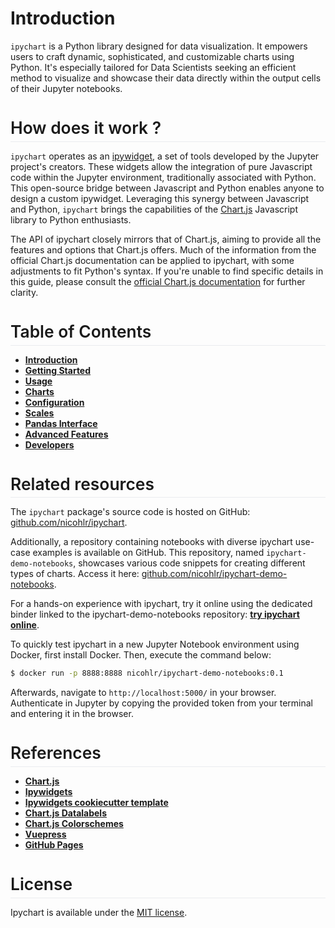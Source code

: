 # Introduction

`ipychart` is a Python library designed for data visualization. It empowers users to craft dynamic, sophisticated, and customizable charts using Python. It's especially tailored for Data Scientists seeking an efficient method to visualize and showcase their data directly within the output cells of their Jupyter notebooks.

<p style="font-size:1.65rem;font-weight:600;line-height:1.25!important;margin-bottom:0;padding-top:4.6rem;padding-bottom:.3rem;margin-top:-3.1rem;border-bottom:1px solid #eaecef;">How does it work ?</p>

`ipychart` operates as an [ipywidget](https://ipywidgets.readthedocs.io/en/stable/), a set of tools developed by the Jupyter project's creators. These widgets allow the integration of pure Javascript code within the Jupyter environment, traditionally associated with Python. This open-source bridge between Javascript and Python enables anyone to design a custom ipywidget. Leveraging this synergy between Javascript and Python, `ipychart` brings the capabilities of the [Chart.js](https://www.chartjs.org/) Javascript library to Python enthusiasts.

The API of ipychart closely mirrors that of Chart.js, aiming to provide all the features and options that Chart.js offers. Much of the information from the official Chart.js documentation can be applied to ipychart, with some adjustments to fit Python's syntax. If you're unable to find specific details in this guide, please consult the [official Chart.js documentation](https://www.chartjs.org/docs/latest/) for further clarity.

<p style="font-size:1.65rem;font-weight:600;line-height:1.25!important;margin-bottom:0;padding-top:4.6rem;padding-bottom:.3rem;margin-top:-3.1rem;border-bottom:1px solid #eaecef;">Table of Contents</p>

- [**Introduction**](/ipychart/user_guide/introduction)
- [**Getting Started**](/ipychart/user_guide/getting_started)
- [**Usage**](/ipychart/user_guide/usage)
- [**Charts**](/ipychart/user_guide/charts)
- [**Configuration**](/ipychart/user_guide/configuration)
- [**Scales**](/ipychart/user_guide/scales)
- [**Pandas Interface**](/ipychart/user_guide/pandas)
- [**Advanced Features**](/ipychart/user_guide/advanced)
- [**Developers**](/ipychart/developer_guide/development_installation)

<p style="font-size:1.65rem;font-weight:600;line-height:1.25!important;margin-bottom:0;padding-top:4.6rem;padding-bottom:.3rem;margin-top:-3.1rem;border-bottom:1px solid #eaecef;">Related resources</p>

The `ipychart` package's source code is hosted on GitHub: [github.com/nicohlr/ipychart](https://github.com/nicohlr/ipychart).

Additionally, a repository containing notebooks with diverse ipychart use-case examples is available on GitHub. This repository, named `ipychart-demo-notebooks`, showcases various code snippets for creating different types of charts. Access it here: [github.com/nicohlr/ipychart-demo-notebooks](https://github.com/nicohlr/ipychart-demo-notebooks).

For a hands-on experience with ipychart, try it online using the dedicated binder linked to the ipychart-demo-notebooks repository: [**try ipychart online**](https://mybinder.org/v2/gh/nicohlr/ipychart-demo-notebooks/master).

To quickly test ipychart in a new Jupyter Notebook environment using Docker, first install Docker. Then, execute the command below:

```sh
$ docker run -p 8888:8888 nicohlr/ipychart-demo-notebooks:0.1
```

Afterwards, navigate to `http://localhost:5000/` in your browser. Authenticate in Jupyter by copying the provided token from your terminal and entering it in the browser.

<p style="font-size:1.65rem;font-weight:600;line-height:1.25!important;margin-bottom:0;padding-top:4.6rem;padding-bottom:.3rem;margin-top:-3.1rem;border-bottom:1px solid #eaecef;">References</p>

- [**Chart.js**](https://www.chartjs.org/)
- [**Ipywidgets**](https://ipywidgets.readthedocs.io/en/latest/index.html)
- [**Ipywidgets cookiecutter template**](https://github.com/jupyter-widgets/widget-cookiecutter)
- [**Chart.js Datalabels**](https://github.com/chartjs/chartjs-plugin-datalabels)
- [**Chart.js Colorschemes**](https://github.com/nagix/chartjs-plugin-colorschemes)
- [**Vuepress**](https://vuepress.vuejs.org/)
- [**GitHub Pages**](https://pages.github.com/)

<p style="font-size:1.65rem;font-weight:600;line-height:1.25!important;margin-bottom:0;padding-top:4.6rem;padding-bottom:.3rem;margin-top:-3.1rem;border-bottom:1px solid #eaecef;">License</p>

Ipychart is available under the [MIT license](https://opensource.org/licenses/MIT).